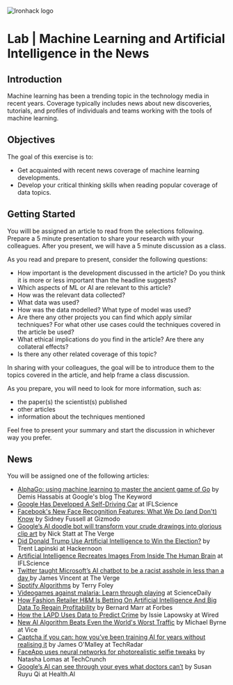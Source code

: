 ![Ironhack logo](https://i.imgur.com/1QgrNNw.png)

# Lab | Machine Learning and Artificial Intelligence in the News

## Introduction

Machine learning has been a trending topic in the technology media in recent years. Coverage typically includes news about new discoveries, tutorials, and profiles of individuals and teams working with the tools of machine learning.

## Objectives

The goal of this exercise is to:

* Get acquainted with recent news coverage of machine learning developments.
* Develop your critical thinking skills when reading popular coverage of data topics.

## Getting Started

You willl be assigned an article to read from the selections following. Prepare a 5 minute presentation to share your research with your colleagues. After you present, we will have a 5 minute discussion as a class.

As you read and prepare to present, consider the following questions:

* How important is the development discussed in the article? Do you think it is more or less important than the headline suggests?
* Which aspects of ML or AI are relevant to this article?
* How was the relevant data collected?
* What data was used?
* How was the data modelled? What type of model was used?
* Are there any other projects you can find which apply similar techniques? For what other use cases could the techniques covered in the article be used?
* What ethical implications do you find in the article? Are there any collateral effects?
* Is there any other related coverage of this topic?

In sharing with your colleagues, the goal will be to introduce them to the topics covered in the article, and help frame a class discussion.

As you prepare, you will need to look for more information, such as:

* the paper(s) the scientist(s) published
* other articles
* information about the techniques mentioned

Feel free to present your summary and start the discussion in whichever way you prefer.

## News

You will be assigned one of the following articles:

* [AlphaGo: using machine learning to master the ancient game of Go](https://www.blog.google/technology/ai/alphago-machine-learning-game-go/) by Demis Hassabis at Google's blog The Keyword
* [Google Has Developed A Self-Driving Car](https://www.iflscience.com/technology/google-has-developed-self-driving-car/) at IFLScience
* [Facebook's New Face Recognition Features: What We Do (and Don't) Know](https://gizmodo.com/facebooks-new-face-recognition-features-what-we-do-an-1823359911) by Sidney Fussell at Gizmodo
* [Google’s AI doodle bot will transform your crude drawings into glorious clip art](https://www.theverge.com/2017/4/11/15263434/google-ai-autodraw-doodle-bot-drawing-image-recognition) by Nick Statt at The Verge
* [Did Donald Trump Use Artificial Intelligence to Win the Election?](https://hackernoon.com/did-donald-trump-use-artificial-intelligence-to-win-the-election-8008c2c0bf59) by Trent Lapinski at Hackernoon
* [Artificial Intelligence Recreates Images From Inside The Human Brain](https://www.iflscience.com/brain/artificial-intelligence-recreates-images-from-inside-the-human-brain/) at IFLScience
* [Twitter taught Microsoft’s AI chatbot to be a racist asshole in less than a day
](https://www.theverge.com/2016/3/24/11297050/tay-microsoft-chatbot-racist) by James Vincent at The Verge
* [Spotify Algorithms](https://medium.com/@terry.foley555/spotify-algorithms-5f38b6b6db58) by Terry Foley
* [Videogames against malaria: Learn through playing](https://www.sciencedaily.com/releases/2016/04/160425095546.htm) at ScienceDaily
* [How Fashion Retailer H&M Is Betting On Artificial Intelligence And Big Data To Regain Profitability](https://www.forbes.com/sites/bernardmarr/2018/08/10/how-fashion-retailer-hm-is-betting-on-artificial-intelligence-and-big-data-to-regain-profitability/#65bdfc7a5b00) by Bernard Marr at Forbes
* [How the LAPD Uses Data to Predict Crime](https://www.wired.com/story/los-angeles-police-department-predictive-policing/) by Issie Lapowsky at Wired
* [New AI Algorithm Beats Even the World's Worst Traffic](https://motherboard.vice.com/en_us/article/jp3dn7/new-ai-algorithm-beats-even-the-worlds-worst-traffic) by Michael Byrne at Vice
* [Captcha if you can: how you’ve been training AI for years without realising it](https://www.techradar.com/news/captcha-if-you-can-how-youve-been-training-ai-for-years-without-realising-it) by James O'Malley at TechRadar
* [FaceApp uses neural networks for photorealistic selfie tweaks](https://techcrunch.com/2017/02/08/faceapp-uses-neural-networks-for-photorealistic-selfie-tweaks/?guccounter=1) by Natasha Lomas at TechCrunch
* [Google’s AI can see through your eyes what doctors can’t](https://medium.com/health-ai/googles-ai-can-see-through-your-eyes-what-doctors-can-t-c1031c0b3df4) by Susan Ruyu Qi at Health.AI
